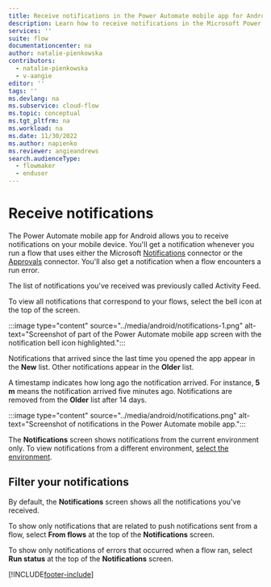 ```yaml
---
title: Receive notifications in the Power Automate mobile app for Android
description: Learn how to receive notifications in the Microsoft Power Automate mobile app for Android.
services: ''
suite: flow
documentationcenter: na
author: natalie-pienkowska
contributors:
  - natalie-pienkowska
  - v-aangie
editor: ''
tags: ''
ms.devlang: na
ms.subservice: cloud-flow
ms.topic: conceptual
ms.tgt_pltfrm: na
ms.workload: na
ms.date: 11/30/2022
ms.author: napienko
ms.reviewer: angieandrews
search.audienceType: 
  - flowmaker
  - enduser
---
```


# Receive notifications

The Power Automate mobile app for Android allows you to receive notifications on your mobile device. You'll get a notification whenever you run a flow that uses either the Microsoft [Notifications](/connectors/flowpush/) connector or the [Approvals](/connectors/approvals/) connector. You'll also get a notification when a flow encounters a run error.

The list of notifications you've received was previously called Activity Feed.

To view all notifications that correspond to your flows, select the bell icon at the top of the screen.

:::image type="content" source="../media/android/notifications-1.png" alt-text="Screenshot of part of the Power Automate mobile app screen with the notification bell icon highlighted.":::

Notifications that arrived since the last time you opened the app appear in the **New** list. Other notifications appear in the **Older** list.

A timestamp indicates how long ago the notification arrived. For instance, **5 m** means the notification arrived five minutes ago. Notifications are removed from the **Older** list after 14 days.

:::image type="content" source="../media/android/notifications.png" alt-text="Screenshot of notifications in the Power Automate mobile app.":::

The **Notifications** screen shows notifications from the current environment only. To view notifications from a different environment, [select the environment](overview-mobile.md#change-environments).

## Filter your notifications

By default, the **Notifications** screen shows all the notifications you've received.

To show only notifications that are related to push notifications sent from a flow, select **From flows** at the top of the **Notifications** screen.

To show only notifications of errors that occurred when a flow ran, select **Run status** at the top of the **Notifications** screen.

[!INCLUDE[footer-include](../includes/footer-banner.md)]
